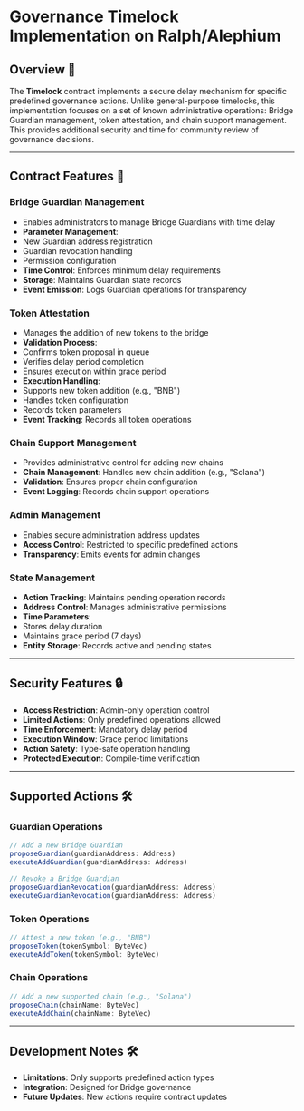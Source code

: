 # Governance Timelock Implementation on Ralph/Alephium

## Overview 🎯
The **Timelock** contract implements a secure delay mechanism for specific predefined governance actions. Unlike general-purpose timelocks, this implementation focuses on a set of known administrative operations: Bridge Guardian management, token attestation, and chain support management. This provides additional security and time for community review of governance decisions.

---

## Contract Features 🚀

### **Bridge Guardian Management**
- Enables administrators to manage Bridge Guardians with time delay
- **Parameter Management**: 
 - New Guardian address registration
 - Guardian revocation handling
 - Permission configuration
- **Time Control**: Enforces minimum delay requirements
- **Storage**: Maintains Guardian state records
- **Event Emission**: Logs Guardian operations for transparency

### **Token Attestation**
- Manages the addition of new tokens to the bridge
- **Validation Process**:
 - Confirms token proposal in queue
 - Verifies delay period completion
 - Ensures execution within grace period
- **Execution Handling**:
 - Supports new token addition (e.g., "BNB")
 - Handles token configuration
 - Records token parameters
- **Event Tracking**: Records all token operations

### **Chain Support Management**
- Provides administrative control for adding new chains
- **Chain Management**: Handles new chain addition (e.g., "Solana")
- **Validation**: Ensures proper chain configuration
- **Event Logging**: Records chain support operations

### **Admin Management**
- Enables secure administration address updates
- **Access Control**: Restricted to specific predefined actions
- **Transparency**: Emits events for admin changes

### **State Management**
- **Action Tracking**: Maintains pending operation records
- **Address Control**: Manages administrative permissions
- **Time Parameters**: 
 - Stores delay duration
 - Maintains grace period (7 days)
- **Entity Storage**: Records active and pending states

---

## Security Features 🔒
- **Access Restriction**: Admin-only operation control
- **Limited Actions**: Only predefined operations allowed
- **Time Enforcement**: Mandatory delay period
- **Execution Window**: Grace period limitations
- **Action Safety**: Type-safe operation handling
- **Protected Execution**: Compile-time verification

---

## Supported Actions 🛠️

### Guardian Operations
```typescript
// Add a new Bridge Guardian
proposeGuardian(guardianAddress: Address)
executeAddGuardian(guardianAddress: Address)

// Revoke a Bridge Guardian
proposeGuardianRevocation(guardianAddress: Address)
executeGuardianRevocation(guardianAddress: Address)
```

### Token Operations
```typescript
// Attest a new token (e.g., "BNB")
proposeToken(tokenSymbol: ByteVec)
executeAddToken(tokenSymbol: ByteVec)
```

### Chain Operations
```typescript
// Add a new supported chain (e.g., "Solana")
proposeChain(chainName: ByteVec)
executeAddChain(chainName: ByteVec)
```

---

## Development Notes 🛠️
- **Limitations**: Only supports predefined action types
- **Integration**: Designed for Bridge governance
- **Future Updates**: New actions require contract updates